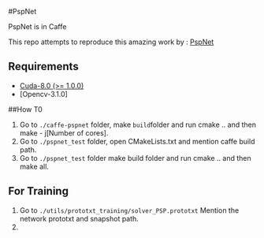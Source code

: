 #PspNet 

PspNet is in Caffe

This repo attempts to reproduce this amazing work by  : 
[PspNet](https://arxiv.org/pdf/1612.01105.pdf)

## Requirements

- [Cuda-8.0 (>= 1.0.0)](https://www.tensorflow.org/install/install_linux)
- [Opencv-3.1.0]



##How T0
1. Go to `./caffe-pspnet` folder, make `build`folder and run cmake ..  and then make - j[Number of cores].
2. Go to `./pspnet_test` folder, open CMakeLists.txt and mention caffe build path.
3. Go to `./pspnet_test` folder make build folder and run cmake .. and then make all.



## For Training
1. Go to `./utils/prototxt_training/solver_PSP.prototxt` Mention the network prototxt and snapshot path.
2. 

